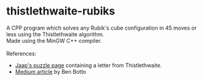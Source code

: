 # thistlethwaite-rubiks

A CPP program which solves any Rubik's cube configuration in 45 moves or less using the Thistlethwaite algorithm.<br>
Made using the MinGW C++ compiler.
<br><br>
References:
<ul>
<li><a href = "https://www.jaapsch.net/puzzles/thistle.htm">Jaap's puzzle page</a> containing a letter from Thistlethwaite.</li>
<li><a href = "https://medium.com/@benjamin.botto/implementing-an-optimal-rubiks-cube-solver-using-korf-s-algorithm-bf750b332cf9">Medium article</a> by Ben Botto</li>
</ul>


